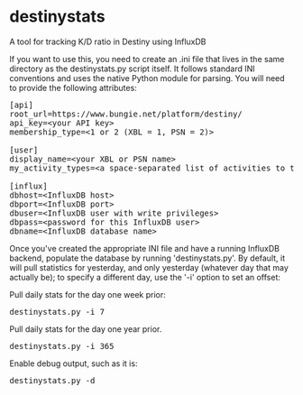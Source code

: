 # destinystats

A tool for tracking K/D ratio in Destiny using InfluxDB

If you want to use this, you need to create an .ini file that lives in the same
directory as the destinystats.py script itself. It follows standard INI
conventions and uses the native Python module for parsing. You will need to
provide the following attributes:

<pre>
[api]
root_url=https://www.bungie.net/platform/destiny/
api_key=&lt;your API key&gt;
membership_type=&lt;1 or 2 (XBL = 1, PSN = 2)&gt;

[user]
display_name=&lt;your XBL or PSN name&gt;
my_activity_types=&lt;a space-separated list of activities to track; see http://bit.ly/1K8tcPW for list of supported types&gt;

[influx]
dbhost=&lt;InfluxDB host&gt;
dbport=&lt;InfluxDB port&gt;
dbuser=&lt;InfluxDB user with write privileges&gt;
dbpass=&lt;password for this InfluxDB user&gt;
dbname=&lt;InfluxDB database name&gt;
</pre>

Once you've created the appropriate INI file and have a running InfluxDB
backend, populate the database by running 'destinystats.py'. By default, it
will pull statistics for yesterday, and only yesterday (whatever day that may
actually be); to specify a different day, use the '-i' option to set an offset:

Pull daily stats for the day one week prior:

<pre>destinystats.py -i 7</pre>

Pull daily stats for the day one year prior.
<pre>destinystats.py -i 365</pre>

Enable debug output, such as it is:
<pre>destinystats.py -d</pre>
